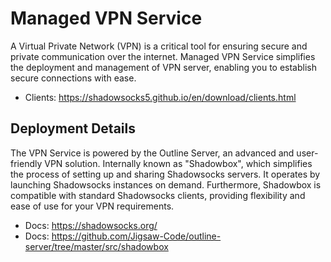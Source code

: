 # Managed VPN Service

A Virtual Private Network (VPN) is a critical tool for ensuring secure and private communication over the internet. Managed VPN Service simplifies the deployment and management of VPN server, enabling you to establish secure connections with ease.

- Clients: https://shadowsocks5.github.io/en/download/clients.html

## Deployment Details

The VPN Service is powered by the Outline Server, an advanced and user-friendly VPN solution. Internally known as "Shadowbox", which simplifies the process of setting up and sharing Shadowsocks servers. It operates by launching Shadowsocks instances on demand. Furthermore, Shadowbox is compatible with standard Shadowsocks clients, providing flexibility and ease of use for your VPN requirements.

- Docs: https://shadowsocks.org/
- Docs: https://github.com/Jigsaw-Code/outline-server/tree/master/src/shadowbox
